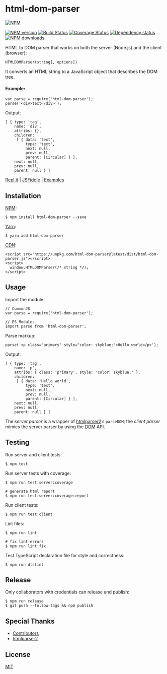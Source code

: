 html-dom-parser
===============

[![NPM](https://nodei.co/npm/html-dom-parser.png)](https://nodei.co/npm/html-dom-parser/)

[![NPM version](https://img.shields.io/npm/v/html-dom-parser.svg)](https://www.npmjs.com/package/html-dom-parser) [![Build Status](https://travis-ci.org/remarkablemark/html-dom-parser.svg?branch=master)](https://travis-ci.org/remarkablemark/html-dom-parser) [![Coverage Status](https://coveralls.io/repos/github/remarkablemark/html-dom-parser/badge.svg?branch=master)](https://coveralls.io/github/remarkablemark/html-dom-parser?branch=master) [![Dependency status](https://david-dm.org/remarkablemark/html-dom-parser.svg)](https://david-dm.org/remarkablemark/html-dom-parser) [![NPM downloads](https://img.shields.io/npm/dm/html-dom-parser.svg?style=flat-square)](https://www.npmjs.com/package/html-dom-parser)

HTML to DOM parser that works on both the server (Node.js) and the client (browser):

    HTMLDOMParser(string[, options])

It converts an HTML string to a JavaScript object that describes the DOM tree.

#### Example:

    var parse = require('html-dom-parser');
    parse('<div>text</div>');

Output:

    [ { type: 'tag',
        name: 'div',
        attribs: {},
        children:
         [ { data: 'text',
             type: 'text',
             next: null,
             prev: null,
             parent: [Circular] } ],
        next: null,
        prev: null,
        parent: null } ]

[Repl.it](https://repl.it/@remarkablemark/html-dom-parser) | [JSFiddle](https://jsfiddle.net/remarkablemark/ff9yg1yz/) | [Examples](https://github.com/remarkablemark/html-dom-parser/tree/master/examples)

Installation
------------

[NPM](https://www.npmjs.com/package/html-dom-parser):

    $ npm install html-dom-parser --save

[Yarn](https://yarnpkg.com/package/html-dom-parser):

    $ yarn add html-dom-parser

[CDN](https://unpkg.com/html-dom-parser/):

    <script src="https://unpkg.com/html-dom-parser@latest/dist/html-dom-parser.js"></script>
    <script>
      window.HTMLDOMParser(/* string */);
    </script>

Usage
-----

Import the module:

    // CommonJS
    var parse = require('html-dom-parser');

    // ES Modules
    import parse from 'html-dom-parser';

Parse markup:

    parse('<p class="primary" style="color: skyblue;">Hello world</p>');

Output:

    [ { type: 'tag',
        name: 'p',
        attribs: { class: 'primary', style: 'color: skyblue;' },
        children:
         [ { data: 'Hello world',
             type: 'text',
             next: null,
             prev: null,
             parent: [Circular] } ],
        next: null,
        prev: null,
        parent: null } ]

The *server parser* is a wrapper of [htmlparser2](https://github.com/fb55/htmlparser2)’s `parseDOM`; the *client parser* mimics the server parser by using the [DOM](https://developer.mozilla.org/docs/Web/API/Document_Object_Model/Introduction) API.

Testing
-------

Run server and client tests:

    $ npm test

Run server tests with coverage:

    $ npm run test:server:coverage

    # generate html report
    $ npm run test:server:coverage:report

Run client tests:

    $ npm run test:client

Lint files:

    $ npm run lint

    # fix lint errors
    $ npm run lint:fix

Test TypeScript declaration file for style and correctness:

    $ npm run dtslint

Release
-------

Only collaborators with credentials can release and publish:

    $ npm run release
    $ git push --follow-tags && npm publish

Special Thanks
--------------

-   [Contributors](https://github.com/remarkablemark/html-dom-parser/graphs/contributors)
-   [htmlparser2](https://github.com/fb55/htmlparser2)

License
-------

[MIT](https://github.com/remarkablemark/html-dom-parser/blob/master/LICENSE)
